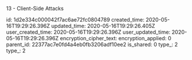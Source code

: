 13 - Client-Side Attacks

id: 1d2e334c000042f7ac6ae72fc0804789
created_time: 2020-05-16T19:29:26.396Z
updated_time: 2020-05-16T19:29:26.405Z
user_created_time: 2020-05-16T19:29:26.396Z
user_updated_time: 2020-05-16T19:29:26.396Z
encryption_cipher_text: 
encryption_applied: 0
parent_id: 22377ac7e0fd4a4eb0fb3206adf10ee2
is_shared: 0
type_: 2
type_: 2
